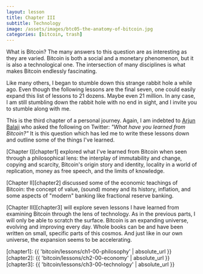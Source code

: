 ```yaml
---
layout: lesson
title: Chapter III
subtitle: Technology
image: /assets/images/btc05-the-anatomy-of-bitcoin.jpg
categories: [bitcoin, trash]
---
```




What is Bitcoin? The many answers to this question are as interesting as they
are varied. Bitcoin is both a social and a monetary phenomenon, but it is also a
technological one. The intersection of many disciplines is what makes Bitcoin
endlessly fascinating.

Like many others, I began to stumble down this strange rabbit hole a while ago.
Even though the following lessons are the final seven, one could easily expand
this list of lessons to 21 dozens. Maybe even 21 million. In any case, I am
still stumbling down the rabbit hole with no end in sight, and I invite you to
stumble along with me.

This is the third chapter of a personal journey. Again, I am indebted to
[Arjun Balaji] who asked the following on Twitter: *"What have you
learned from Bitcoin?"* It is this question which has led me to write
these lessons down and outline some of the things I've learned.

[Chapter I][chapter1] explored what I've learned from Bitcoin when seen through a
philosophical lens: the interplay of immutability and change, copying
and scarcity, Bitcoin's origin story and identity, locality in a world
of replication, money as free speech, and the limits of knowledge.

[Chapter II][chapter2] discussed some of the economic teachings of Bitcoin: the
concept of value, (sound) money and its history, inflation, and some
aspects of "modern" banking like fractional reserve banking.

[Chapter III][chapter3] will explore seven lessons I have learned from examining
Bitcoin through the lens of technology. As in the previous parts, I will
only be able to scratch the surface. Bitcoin is an expanding universe,
evolving and improving every day. Whole books can be and have been
written on small, specific parts of this cosmos. And just like in our
own universe, the expansion seems to be accelerating.

[Arjun Balaji]: https://twitter.com/arjunblj
[chapter1]: {{ 'bitcoin/lessons/ch1-00-philosophy' | absolute_url }}
[chapter2]: {{ 'bitcoin/lessons/ch2-00-economy' | absolute_url }}
[chapter3]: {{ 'bitcoin/lessons/ch3-00-technology' | absolute_url }}
